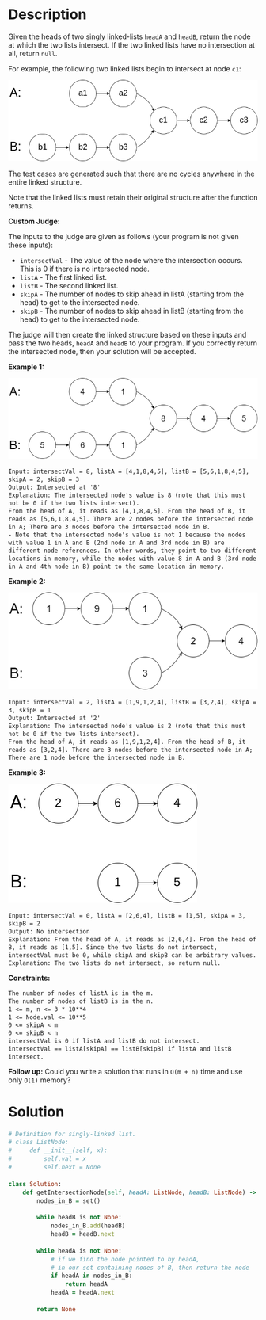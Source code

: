 # Description
Given the heads of two singly linked-lists ``headA`` and ``headB``, return the node at which the two lists intersect. If the two linked lists have no intersection at all, return ``null``.

For example, the following two linked lists begin to intersect at node ``c1``:

![](https://github.com/JiayingLi0803/StrugglingLeetCode/blob/main/Figures/Problem160_1.png)

The test cases are generated such that there are no cycles anywhere in the entire linked structure.

Note that the linked lists must retain their original structure after the function returns.

**Custom Judge:**

The inputs to the judge are given as follows (your program is not given these inputs):

+ ``intersectVal`` - The value of the node where the intersection occurs. This is 0 if there is no intersected node.
+ ``listA`` - The first linked list.
+ ``listB`` - The second linked list.
+ ``skipA`` - The number of nodes to skip ahead in listA (starting from the head) to get to the intersected node.
+ ``skipB`` - The number of nodes to skip ahead in listB (starting from the head) to get to the intersected node.

The judge will then create the linked structure based on these inputs and pass the two heads, ``headA`` and ``headB`` to your program. If you correctly return the intersected node, then your solution will be accepted.

 

**Example 1:**

![](https://github.com/JiayingLi0803/StrugglingLeetCode/blob/main/Figures/Problem160_2.png)
```
Input: intersectVal = 8, listA = [4,1,8,4,5], listB = [5,6,1,8,4,5], skipA = 2, skipB = 3
Output: Intersected at '8'
Explanation: The intersected node's value is 8 (note that this must not be 0 if the two lists intersect).
From the head of A, it reads as [4,1,8,4,5]. From the head of B, it reads as [5,6,1,8,4,5]. There are 2 nodes before the intersected node in A; There are 3 nodes before the intersected node in B.
- Note that the intersected node's value is not 1 because the nodes with value 1 in A and B (2nd node in A and 3rd node in B) are different node references. In other words, they point to two different locations in memory, while the nodes with value 8 in A and B (3rd node in A and 4th node in B) point to the same location in memory.
```
**Example 2:**

![](https://github.com/JiayingLi0803/StrugglingLeetCode/blob/main/Figures/Problem160_3.png)
```
Input: intersectVal = 2, listA = [1,9,1,2,4], listB = [3,2,4], skipA = 3, skipB = 1
Output: Intersected at '2'
Explanation: The intersected node's value is 2 (note that this must not be 0 if the two lists intersect).
From the head of A, it reads as [1,9,1,2,4]. From the head of B, it reads as [3,2,4]. There are 3 nodes before the intersected node in A; There are 1 node before the intersected node in B.
```
**Example 3:**

![](https://github.com/JiayingLi0803/StrugglingLeetCode/blob/main/Figures/Problem160_4.png)
```
Input: intersectVal = 0, listA = [2,6,4], listB = [1,5], skipA = 3, skipB = 2
Output: No intersection
Explanation: From the head of A, it reads as [2,6,4]. From the head of B, it reads as [1,5]. Since the two lists do not intersect, intersectVal must be 0, while skipA and skipB can be arbitrary values.
Explanation: The two lists do not intersect, so return null.
```

**Constraints:**
```
The number of nodes of listA is in the m.
The number of nodes of listB is in the n.
1 <= m, n <= 3 * 10**4
1 <= Node.val <= 10**5
0 <= skipA < m
0 <= skipB < n
intersectVal is 0 if listA and listB do not intersect.
intersectVal == listA[skipA] == listB[skipB] if listA and listB intersect.
```

**Follow up:** Could you write a solution that runs in ``O(m + n)`` time and use only ``O(1)`` memory?
# Solution
```ruby
# Definition for singly-linked list.
# class ListNode:
#     def __init__(self, x):
#         self.val = x
#         self.next = None

class Solution:
    def getIntersectionNode(self, headA: ListNode, headB: ListNode) -> ListNode:
        nodes_in_B = set()

        while headB is not None:
            nodes_in_B.add(headB)
            headB = headB.next

        while headA is not None:
            # if we find the node pointed to by headA,
            # in our set containing nodes of B, then return the node
            if headA in nodes_in_B:
                return headA
            headA = headA.next

        return None
```
